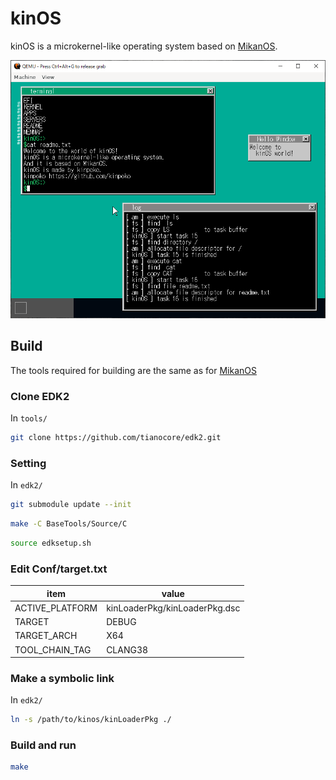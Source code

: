 # kinOS

kinOS is a microkernel-like operating system based on [MikanOS](https://github.com/uchan-nos/mikanos).

![screenshot](screenshot.png)

## Build

The tools required for building are the same as for [MikanOS](https://github.com/uchan-nos/mikanos)

### Clone EDK2

In `tools/`

```bash
git clone https://github.com/tianocore/edk2.git
```

### Setting

In `edk2/`

```bash
git submodule update --init
```

```bash
make -C BaseTools/Source/C
```

```bash
source edksetup.sh
```

### Edit Conf/target.txt

| item            | value                         |
| --------------- | ----------------------------- |
| ACTIVE_PLATFORM | kinLoaderPkg/kinLoaderPkg.dsc |
| TARGET          | DEBUG                         |
| TARGET_ARCH     | X64                           |
| TOOL_CHAIN_TAG  | CLANG38                       |

### Make a symbolic link

In `edk2/`

```bash
ln -s /path/to/kinos/kinLoaderPkg ./

```

### Build and run

```bash
make
```
